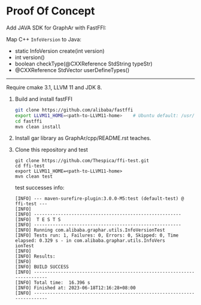 # Proof Of Concept 
Add JAVA SDK for GraphAr with FastFFI: 

Map C++ `InfoVersion` to Java:

- static InfoVersion create(int version)
- int version()
- boolean checkType(@CXXReference StdString typeStr)
- @CXXReference StdVector<StdString> userDefineTypes()

---

Require cmake 3.1, LLVM 11 and JDK 8.

1. Build and install fastFFI

    ```sh
    git clone https://github.com/alibaba/fastffi
    export LLVM11_HOME=<path-to-LLVM11-home>    # Ubuntu default: /usr/lib/llvm-11
    cd fastffi
    mvn clean install
    ```

3. Install gar library as GraphAr/cpp/README.rst teaches.

3. Clone this repository and test

    ```shell
    git clone https://github.com/Thespica/ffi-test.git
    cd ffi-test
    export LLVM11_HOME=<path-to-LLVM11-home>
    mvn clean test
    ```

    test successes info:

    ```shell
    [INFO] --- maven-surefire-plugin:3.0.0-M5:test (default-test) @ ffi-test ---
    [INFO] 
    [INFO] -------------------------------------------------------
    [INFO]  T E S T S
    [INFO] -------------------------------------------------------
    [INFO] Running com.alibaba.graphar.utils.InfoVersionTest
    [INFO] Tests run: 1, Failures: 0, Errors: 0, Skipped: 0, Time elapsed: 0.329 s - in com.alibaba.graphar.utils.InfoVers
    ionTest
    [INFO]
    [INFO] Results:
    [INFO]
    [INFO] BUILD SUCCESS
    [INFO] ------------------------------------------------------------------------
    [INFO] Total time:  16.396 s
    [INFO] Finished at: 2023-06-18T12:16:28+08:00
    [INFO] ------------------------------------------------------------------------
    ```

    

